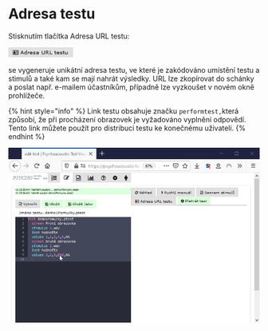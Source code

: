 # Adresa testu

Stisknutím tlačítka Adresa URL testu:

![](../../.gitbook/assets/image%20%281%29.png)

se vygeneruje unikátní adresa testu, ve které je zakódováno umístění testu a stimulů a také kam se mají nahrát výsledky. URL lze zkopírovat do schánky a poslat např. e-mailem účastníkům, případně lze vyzkoušet v novém okně prohlížeče.

{% hint style="info" %}
Link testu obsahuje značku `performtest,`která způsobí, že při procházení obrazovek je vyžadováno vyplnění odpovědí. Tento link můžete použít pro distribuci testu ke konečnému uživateli.
{% endhint %}

![](../../.gitbook/assets/qpeqbxjfym.gif)





